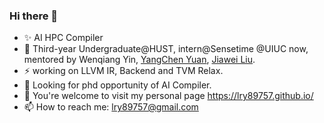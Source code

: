 ### Hi there 👋

<!--
**LRY89757/LRY89757** is a ✨ _special_ ✨ repository because its `README.md` (this file) appears on your GitHub profile.
-->
<!-- Here are some ideas to get you started: -->
- ✨ AI HPC Compiler
- 👯 Third-year Undergraduate@HUST, intern@Sensetime @UIUC now, mentored by Wenqiang Yin, [YangChen Yuan](https://github.com/YangChenyuan), [Jiawei Liu](https://jiawei-site.github.io/).
- ⚡ working on LLVM IR, Backend and TVM Relax.
- 🔭 Looking for phd opportunity of AI Compiler.
- 🌱 You're welcome to visit my personal page https://lry89757.github.io/
- 📫 How to reach me: lry89757@gmail.com
<!-- - 🔭 Looking for chances of **Summer research experience in US or Singpore onsite, about DL Compiler**. I can cover the expenses myself, but any assistance in the form of a fund would be greatly appreciated. -->

<!-- - ✨ I'm a third-year undergraduate student(CS) at Huazhong University of Science and Technology. -->
<!-- - 🔭 I’m currently working on HUST.DIAN.AI(Leader), AIpi(bailan), [Heptagonhust](https://github.com/heptagonhust)(Learning HPC). -->
<!-- - 🌱 I’m currently learning Cuda, C++, AI Compiler(TVM,MLIR etc) and Adversarial Attack(Backdoor Learning) about Transformer. -->
<!-- - 👯 I’m collaborating on AI with [Yibin Wang](https://github.com/flyleeee), **A Dalao**!. -->
<!-- - 🤔 I’m looking for help with Transformer, HPC, TVM, MLIR. -->
<!-- - 💬 Ask me about AI -->

<!-- - 😄 Pronouns: ... -->
<!-- - ⚡ Fun fact: ... -->

<!-- [![Anurag's github stats](https://github-readme-stats.vercel.app/api?username=LRY89757)](https://github.com/anuraghazra/github-readme-stats) -->

<!-- 📕 &nbsp;**Latest Blog Posts**(Long time no update...) -->
<!-- BLOG-POST-LIST:START -->
<!-- - [mmdet && project of fenghuo](https://lry89757.github.io/2021/11/09/mmdet-project-of-fenghuo/)
- [Code Trace of MMDETECTION](https://lry89757.github.io/2021/10/16/code-trace-of-mmdetection/)
- [Road Crack of exploration](https://lry89757.github.io/2021/10/04/lu-mian-lie-feng-shu-ju-ji-diao-yan/)
- [Self Attention Is All My Need](https://lry89757.github.io/2021/10/13/self-attention-is-all-my-need/) -->
<!-- - [God Mode in browsers: document.designMode = "on"](https://dev.to/gautamkrishnar/god-mode-in-browsers-document-designmode-on-2pmo) -->
<!-- BLOG-POST-LIST:END -->

<!-- My idea coding state： -->
<!-- ![image](https://user-images.githubusercontent.com/77330637/171345862-d7393b9a-e2b2-4c85-bd42-13389626d384.png) -->
<!-- ![image](https://user-images.githubusercontent.com/77330637/163973410-badc6966-d278-4323-9a53-8cd451b1017b.png) -->
<!-- ![image](https://user-images.githubusercontent.com/77330637/165716037-78784376-54b6-4681-84c5-c904dbb9b88a.png) -->
<!-- ![image](https://user-images.githubusercontent.com/77330637/164719279-7764430c-7894-4e6e-bd99-542a1ceb7f5c.png) -->
<!-- ![image](https://user-images.githubusercontent.com/77330637/164245602-1648badd-82c5-4075-9b56-e67e85489e32.png) -->
<!-- ![image](https://user-images.githubusercontent.com/77330637/166138717-47ac30df-b368-4547-a76b-be00ff622f3e.png) -->
<!-- ![image](https://user-images.githubusercontent.com/77330637/164354052-af7a67b2-1f2f-455e-a643-5b21b17a40e0.png) -->
<!-- ![image](https://user-images.githubusercontent.com/77330637/172780354-3858ffca-c3b5-4966-ba8e-4647b4e9d00b.png) -->
<!-- <img width="1010" alt="image" src="https://user-images.githubusercontent.com/77330637/165522213-55701801-69f1-43c6-a412-e0578feeb5d4.png"> -->
<!-- ![image](https://user-images.githubusercontent.com/77330637/190435247-be097629-fed1-4fb2-b77e-12a836650b0f.png) -->

<!-- ![image](https://user-images.githubusercontent.com/77330637/190435679-b30ff26e-4432-4026-8805-ba1dd9c0a07b.png) -->

<!-- ![image](https://user-images.githubusercontent.com/77330637/190435768-b896856e-20ab-4103-82b0-7a9dc74a6ad3.png) -->

<!-- ![image](https://user-images.githubusercontent.com/77330637/190435913-4e58e20a-e078-4285-924d-e36dcd87ecbf.png) -->

<!-- ![image](https://user-images.githubusercontent.com/77330637/190439162-878d0e2e-46c6-4fbd-91bd-2bf6f3d31d33.png) -->

<!-- ![image](https://user-images.githubusercontent.com/77330637/190843806-c1e7e50f-18a8-487d-9f4e-6a0dbb72aaf6.png) -->

<!-- ![image](https://user-images.githubusercontent.com/77330637/190861860-cb380358-02b2-412d-9314-2bd53e04c249.png) -->

<!-- ![image](https://user-images.githubusercontent.com/77330637/191393371-acc41f66-3bd5-46e5-9aae-d6503151b13f.png) -->

<!-- ![2023-05-27-16-27-30-image](https://github.com/LRY89757/LRY89757/assets/77330637/8c2347fb-d592-48a2-aab5-c872c86cd887) -->
<!-- ![2023-05-27-16-46-32-image](https://github.com/LRY89757/LRY89757/assets/77330637/4745ab1c-0c16-4bd6-b0ab-3fe3c0db5537) -->
<!-- ![2023-05-31-15-14-33-image](https://github.com/LRY89757/LRY89757/assets/77330637/9be80da2-aedb-4d3b-950a-3ef4eb84df4c) -->
<!-- ![2023-05-27-21-19-13-image](https://github.com/LRY89757/LRY89757/assets/77330637/12777a12-1202-4118-ace4-94c1b2db1aa3) -->
<!-- ![2023-05-27-18-14-53-image](https://github.com/LRY89757/LRY89757/assets/77330637/df6f5f61-3e44-4800-b1f0-e832d4a4ca96) -->
<!-- ![2023-05-27-22-34-54-image](https://github.com/LRY89757/LRY89757/assets/77330637/830af65f-d945-4685-a812-a0da1607db56) -->
<!-- ![2023-05-28-17-27-58-image](https://github.com/LRY89757/LRY89757/assets/77330637/2f34e511-cfcd-44e3-9e76-725b72dfa839) -->
<!-- <img width="1145" alt="CoefficientsBroadcasting" src="https://github.com/LRY89757/LRY89757/assets/77330637/d17af0f0-e562-4296-b694-0e47e8a3822a"> -->



<!-- ![image](https://user-images.githubusercontent.com/77330637/191886080-7fcd7310-0dce-4698-b2db-2792f9fd7465.png) -->

<!-- ![07c8748bef6904a4e02afd8e852cf11](https://user-images.githubusercontent.com/77330637/195068001-54813a34-b64f-4036-946b-1020c3b274a6.jpg) -->

<!-- ![%3B 0KEQ@0(~FM9E4 6GZ)I](https://user-images.githubusercontent.com/77330637/197226440-ae9f6cdd-9530-41f3-8f42-6fbaeae91d37.png) -->

<!-- ![4}@OG5 TVO)75$3X5SWWZUS](https://user-images.githubusercontent.com/77330637/197226656-38c5b997-265c-494a-b55b-5374de7851f3.png) -->

<!--ncnn新版本发布，亮点自寻QAQ👏：![image](https://user-images.githubusercontent.com/77330637/176847154-83e7f727-c406-4f81-aaee-6a049edd0f76.png)-->
<!-- ![image](https://github.com/LRY89757/LRY89757/assets/77330637/e2f5b364-cae2-4317-a5c3-3e2deaf1acda) -->

<!-- ![image](https://github.com/LRY89757/LRY89757/assets/77330637/30d5b91a-e0dd-4435-bf9c-56fcf8c6003f) -->

<!-- ![image](https://github.com/LRY89757/LRY89757/assets/77330637/5e423a64-cdb9-48a3-8539-dd8c2c1a54f6) -->

<!-- ![image](https://github.com/LRY89757/LRY89757/assets/77330637/c4b45b48-e7c3-4861-97c8-7ec9902e449d) -->

<!-- ![image](https://github.com/LRY89757/LRY89757/assets/77330637/7a8fd063-9450-4219-9e06-c43d306d3222) -->

<!-- ![image](https://github.com/LRY89757/LRY89757/assets/77330637/0b3fdc04-3e68-41d5-a3fd-8c3444aa1678) -->
<!-- ![image](https://github.com/LRY89757/LRY89757/assets/77330637/9f591f3e-0eee-496b-acc7-1bd76df50e4b) -->
<!-- ![image](https://github.com/LRY89757/LRY89757/assets/77330637/2ddd7cfd-6aef-4194-bcc2-c43cbfaf89dd) -->


<!-- ![image](https://github.com/LRY89757/LRY89757/assets/77330637/27d00f78-7678-470a-9c37-ce50257f4bcb) -->


<!-- ![image](https://github.com/LRY89757/LRY89757/assets/77330637/b268c0d7-a5ee-473f-9239-a1268442672d) -->

<!-- ![image](https://github.com/LRY89757/LRY89757/assets/77330637/e33143f9-12a7-4f0f-895e-e89bbe9197c2) -->
<!-- ![image](https://github.com/LRY89757/LRY89757/assets/77330637/82983587-20e6-441e-a321-f3733c14a164) -->
<!-- ![image](https://github.com/LRY89757/LRY89757/assets/77330637/aa969bf7-bc0e-4b65-8007-08398c6d292d) -->
<!-- ![image](https://github.com/LRY89757/LRY89757/assets/77330637/7ce7e216-6338-48c0-b085-d679b8b219f7) -->

<!-- ![image](https://github.com/LRY89757/LRY89757/assets/77330637/6879c78c-fc69-4627-8dc9-8400e035c43f) -->
<!-- ![image](https://github.com/LRY89757/LRY89757/assets/77330637/800aee13-216e-44d4-bca5-626982ee95e6) -->

<!-- ![image](https://github.com/LRY89757/LRY89757/assets/77330637/e25194be-e156-4b1a-a7c4-0d2ced9f4263) -->

<!-- ![image](https://github.com/LRY89757/LRY89757/assets/77330637/73f4957f-ef73-4eca-9e07-a3bb88ed277e) -->

<!-- ![image](https://github.com/LRY89757/LRY89757/assets/77330637/2c267fd5-0296-4a67-ab6f-46a4a38d60c5) -->

<!-- ![image](https://github.com/LRY89757/LRY89757/assets/77330637/04cd80a8-1e9e-4c68-bb7b-f77fc4ea29d2) -->

<!-- ![image](https://github.com/LRY89757/LRY89757/assets/77330637/e51d3f20-208e-46ad-b56a-fb692eb27f43) -->

<!-- ![image](https://github.com/LRY89757/LRY89757/assets/77330637/a7f94ce8-6e05-454e-ba72-8c207c327061) -->

<!-- ![image](https://github.com/LRY89757/LRY89757/assets/77330637/234bf680-1092-4152-90f7-3d7bf28052b7) -->

<!-- ![image](https://github.com/LRY89757/LRY89757/assets/77330637/9f4e54ee-936c-4782-bf00-004f9bea011b) -->

<!-- ![982b208b9f290743f09f176642907e6](https://github.com/LRY89757/LRY89757/assets/77330637/40467370-0d70-42b3-9571-9a563d78128b) -->

<!-- ![image](https://github.com/LRY89757/LRY89757/assets/77330637/7c688206-c309-4af9-8b33-ee138d4be76d) -->

<!-- ![image](https://github.com/LRY89757/LRY89757/assets/77330637/4dc5c9f6-52e7-4c63-9d75-997903758d76) -->

<!-- ![image](https://github.com/LRY89757/LRY89757/assets/77330637/b42db4db-e77a-48ff-abbf-75e3e78b5cf7) -->

<!-- ![image](https://github.com/LRY89757/LRY89757/assets/77330637/11d115cf-07aa-48e7-b090-08066bd2ae58) -->

<!-- ![image](https://github.com/LRY89757/LRY89757/assets/77330637/12d55844-15a9-4c1e-bd4e-6b26661113ec) -->

<!-- ![image](https://github.com/LRY89757/LRY89757/assets/77330637/d1ec51c9-19f1-4fc2-88f4-7d1873b6ef00) -->

<!-- ![image](https://github.com/LRY89757/LRY89757/assets/77330637/b298f1d7-aac1-4f07-ab3d-3823f28fa8a2) -->

<!-- ![image](https://github.com/LRY89757/LRY89757/assets/77330637/eaeda9f4-be36-49fb-b5ca-485418ecd262) -->

<!-- ![image](https://github.com/LRY89757/LRY89757/assets/77330637/c4f2a089-96b8-4754-a00c-be7517ad021b) -->

<!-- ![image](https://github.com/LRY89757/LRY89757/assets/77330637/08c44e2b-5ff4-49d6-8a4f-3e2aef0f2531) -->

<!-- ![image](https://github.com/LRY89757/LRY89757/assets/77330637/45156026-53c0-492e-a64a-406152a4bb97) -->

<!-- ![image](https://github.com/LRY89757/LRY89757/assets/77330637/7514b0cb-1c3d-4615-a83c-74aadd029281) -->

<!-- ![image](https://github.com/LRY89757/LRY89757/assets/77330637/1d062ede-10c8-4962-8d92-b37f643bfe68) -->

<!-- ![image](https://github.com/LRY89757/LRY89757/assets/77330637/1b5f18aa-acff-4f4c-b1a6-e5f042775170) -->

<!-- ![image](https://github.com/LRY89757/LRY89757/assets/77330637/8fba0ab5-b4cf-4c6d-9f47-fed98fc2cac6) -->

<!-- ![image](https://github.com/LRY89757/LRY89757/assets/77330637/bf20cb6c-ec32-498e-af12-930961f0855a) -->
<!-- ![image](https://github.com/LRY89757/LRY89757/assets/77330637/4b3d1b20-3ae3-4243-9b43-44ae72a99317) -->


<!--START_SECTION:waka-->

<!--END_SECTION:waka-->

